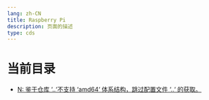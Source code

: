 ```yaml
---
lang: zh-CN  
title: Raspberry Pi  
description: 页面的描述  
type: cds  
---
```


# 当前目录

- [N: 鉴于仓库 ‘..‘不支持 ‘amd64‘ 体系结构，跳过配置文件 ‘..‘ 的获取。](仓库不支持amd64体系结构，跳过配置文件..的获取.md)  

<AdsbyGoogle slot="7889564278" layout="in-article"/>

<Comment></Comment>
